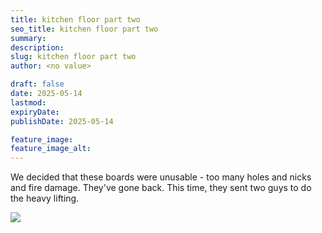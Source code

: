 ```yaml
---
title: kitchen floor part two
seo_title: kitchen floor part two
summary:
description:
slug: kitchen floor part two
author: <no value>

draft: false
date: 2025-05-14
lastmod:
expiryDate:
publishDate: 2025-05-14

feature_image:
feature_image_alt:
---
```

We decided that these boards were unusable - too many holes and nicks and fire damage. They've gone back.
This time, they sent two guys to do the heavy lifting.

![](/images/2182.jpeg )